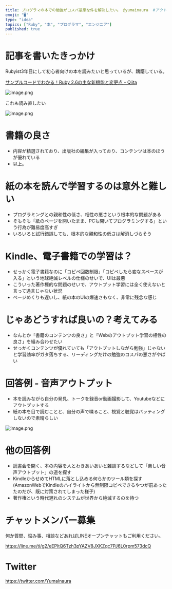 ```yaml
---
title: プログラマの本での勉強がコスパ最悪な件を解決したい。 @yumainaura  #アウトプット #書籍 #kindle #比較  @yuma
emoji: "🖥"
type: "idea"
topics: ["Ruby", "本", "プログラマ", "エンジニア"]
published: true
---
```


# 記事を書いたきっかけ

Rubyist3年目にして初心者向けの本を読みたいと思っているが、躊躇している。

[サンプルコードでわかる！Ruby 2.6の主な新機能と変更点 - Qiita](https://qiita.com/jnchito/items/ce11cb7fccdf4b66af24)

![image.png](https://qiita-image-store.s3.amazonaws.com/0/89618/5d29646b-7004-c55f-2a36-6cb70b56b194.png)

これも読み直したい

![image.png](https://qiita-image-store.s3.amazonaws.com/0/89618/352e309d-9378-586a-1977-bf843fb4bc12.png)


# 書籍の良さ

- 内容が精選されており、出版社の編集が入っており、コンテンツは本のほうが優れている
- 以上。

# 紙の本を読んで学習するのは意外と難しい

- プログラミングとの親和性の低さ、相性の悪さという根本的な問題がある
- そもそも「紙のページを開いたまま、PCも開いてプログラミングする」という行為が難易度高すぎ
- いろいろと試行錯誤しても、根本的な親和性の低さは解消しづらそう

# Kindle、電子書籍での学習は？

- せっかく電子書籍なのに「コピペ回数制限」「コピペしたら変なスペースが入る」という地球絶滅レベルの仕様のせいで、UIは最悪
- こういった著作権的な問題のせいで、アウトプット学習には全く使えないと言って過言じゃない状況
- ページめくりも遅いし、紙の本のUIの爆速さもなく、非常に残念な感じ

# じゃあどうすれば良いの？考えてみる

- なんとか「書籍のコンテンツの良さ」と「Webのアウトプット学習の相性の良さ」を組み合わせたい
- せっかくコンテンツが優れていても「アウトプットしながら勉強」じゃないと学習効率がガタ落ちする、リーディングだけの勉強のコスパの悪さがやばい

# 回答例 - 音声アウトプット

- 本を読みながら自分の発見、トークを録音or動画撮影して、Youtubeなどにアウトプットする
- 紙の本を目で読むことと、自分の声で喋ること、視覚と聴覚はバッティングしないので素晴らしい

![image.png](https://qiita-image-store.s3.amazonaws.com/0/89618/11e9a024-cb13-a02f-b6d8-bbbe1389ce63.png)

# 他の回答例

- 読書会を開く、本の内容を人とわきあいあいと雑談するなどして「楽しい音声アウトプット」の道を探す
- KindleからせめてHTMLに落とし込める何らかのツール類を探す(AmazonWebでKindleのハイライトから無制限コピペできるやつが前あったたのだが、既に対策されてしまった様子)
- 著作権という時代遅れのシステムが世界から絶滅するのを待つ









<!-- Update From Qiita API -->

# チャットメンバー募集


何か質問、悩み事、相談などあればLINEオープンチャットもご利用ください。

https://line.me/ti/g2/eEPltQ6Tzh3pYAZV8JXKZqc7PJ6L0rpm573dcQ





# Twitter


https://twitter.com/YumaInaura


<!-- Update From Qiita API -->


